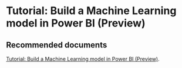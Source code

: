   <properties
	pageTitle="apply auto - in-built machine learning model - forecasting"
	description="apply auto - in-built machine learning model - forecasting"
	service="microsoft.PowerBIDedicated"
	resource="capacities"
	authors="pjfreitas"
	ms.author="pfreitas"	
	displayOrder="230"
	selfHelpType="generic"
	supportTopicIds="32633800"
	productPesIds="16334"
	cloudEnvironments="public, MoonCake, fairfax" 
	articleId="da1937fe-7b16-45ae-963c-2c976d0d14e3"
/>

# Tutorial: Build a Machine Learning model in Power BI (Preview)

## **Recommended documents**

[Tutorial: Build a Machine Learning model in Power BI (Preview)](https://docs.microsoft.com/power-bi/service-tutorial-build-machine-learning-model).<br>